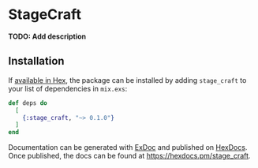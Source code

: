 # StageCraft

**TODO: Add description**

## Installation

If [available in Hex](https://hex.pm/docs/publish), the package can be installed
by adding `stage_craft` to your list of dependencies in `mix.exs`:

```elixir
def deps do
  [
    {:stage_craft, "~> 0.1.0"}
  ]
end
```

Documentation can be generated with [ExDoc](https://github.com/elixir-lang/ex_doc)
and published on [HexDocs](https://hexdocs.pm). Once published, the docs can
be found at <https://hexdocs.pm/stage_craft>.


